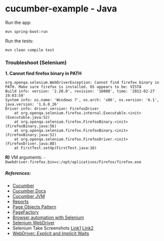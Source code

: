 # cucumber-example - Java

Run the app:

	mvn spring-boot:run

Run the tests:

	mvn clean compile test

### Troubleshoot (Selenium)

**1\. Cannot find firefox binary in PATH**

```
org.openqa.selenium.WebDriverException: Cannot find firefox binary in PATH. Make sure firefox is installed. OS appears to be: VISTA
Build info: version: '2.20.0', revision: '16008', time: '2012-02-27 19:03:59'
System info: os.name: 'Windows 7', os.arch: 'x86', os.version: '6.1', java.version: '1.6.0_26'
Driver info: driver.version: FirefoxDriver
    at org.openqa.selenium.firefox.internal.Executable.<init>(Executable.java:52)
    at org.openqa.selenium.firefox.FirefoxBinary.<init>(FirefoxBinary.java:56)
    at org.openqa.selenium.firefox.FirefoxBinary.<init>(FirefoxBinary.java:52)
    at org.openqa.selenium.firefox.FirefoxDriver.<init>(FirefoxDriver.java:88)
    at FirstTest.setUp(FirstTest.java:16)
```

**R)** VM arguments: `-Dwebdriver.firefox.bin=c:/opt/aplicativos/Firefox/firefox.exe`



##### References:

- [Cucumber](https://cucumber.io/)
- [Cucumber Docs](https://cucumber.io/docs)
- [Cucumber JVM](https://cucumber.io/docs/reference/jvm)
- [Reports](https://cucumber.io/docs/reference#reports)
- [Page Objects Pattern](https://code.google.com/p/selenium/wiki/PageObjects)
- [PageFactory](https://code.google.com/p/selenium/wiki/PageFactory)
- [Browser automation with Selenium](https://cucumber.io/docs/reference/browser-automation#selenium)
- [Selenium WebDriver](http://docs.seleniumhq.org/docs/03_webdriver.jsp#introducing-the-selenium-webdriver-api-by-example)
- Selenium Take Screenshots [Link1](https://techblog.polteq.com/en/take-screenshots/) [Link2](https://cucumber.io/docs/reference#after)
- [WebDriver: Explicit and Implicit Waits](http://www.seleniumhq.org/docs/04_webdriver_advanced.jsp)